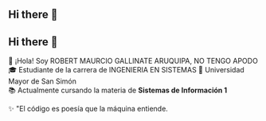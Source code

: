 ## Hi there 👋

<!--
**Trebor0516/Trebor0516** is a ✨ _special_ ✨ repository because its `README.md` (this file) appears on your GitHub profile.

Here are some ideas to get you started:

- 🔭 I’m currently working on ...
- 🌱 I’m currently learning ...
- 👯 I’m looking to collaborate on ...
- 🤔 I’m looking for help with ...
- 💬 Ask me about ...
- 📫 How to reach me: ...
- 😄 Pronouns: ...
- ⚡ Fun fact: ...
-->
## Hi there 👋

<!--
**Trebor0516/Trebor0516** is a ✨ _special_ ✨ repository because its `README.md` (this file) appears on your GitHub profile.

Here are some ideas to get you started:

- 🔭 I’m currently working on ...
- 🌱 I’m currently learning ...
- 👯 I’m looking to collaborate on ...
- 🤔 I’m looking for help with ...
- 💬 Ask me about ...
- 📫 How to reach me: ...
- 😄 Pronouns: ...
- ⚡ Fun fact: ...
-->

👋 ¡Hola! Soy ROBERT MAURCIO GALLINATE ARUQUIPA, NO TENGO APODO  
🎓 Estudiante de la carrera de INGENIERIA EN SISTEMAS
🏫 Universidad Mayor de San Simón  
📚 Actualmente cursando la materia de **Sistemas de Información 1**

✨ "El código es poesía que la máquina entiende.
